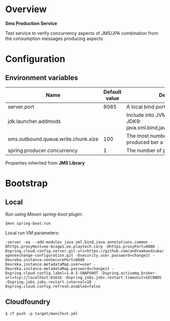 # Overview

**Sms Production Service**

Test service to verify concurrency aspects of JMS/JPA combination from the consumption messages producing aspects

# Configuration

## Environment variables

| Name | Default value | Description | 
| --- | --- | --- |
| server.port | 8085 | A local bind port |
| jdk.launcher.addmods | | Include into JVM arguments if run on JDK9: java.xml.bind,java.annotations.common |
| sms.outbound.queue.write.chunk.size | 100 | The most number of messages produced ber a turn  |
| spring.producer.concurrency | 1 | The number of parallel producers |

Properties inherited from **JMS Library**
    
# Bootstrap

## Local

Run using *Maven spring-boot plugin*:

`$mvn spring-boot:run`

Local run VM parameters:

`-server
 -ea
 --add-modules
 java.xml.bind,java.annotations.common
 -Dhttps.proxyHost=ee-mcagw1.ee.playtech.corp
 -Dhttps.proxyPort=8080
 -Dspring.cloud.config.server.git.uri=https://github.com/andrewkandzuba/openexchange-configuration.git
 -Dsecurity.user.password=changeit
 -Deureka.instance.nonSecurePort=8888
 -Deureka.instance.metadataMap.user=user
 -Deureka.instance.metadataMap.password=changeit
 -Dspring.cloud.config.label=1.0.5-SNAPSHOT
 -Dspring.activemq.broker-url=tcp://localhost:61616
 -Dspring.jobs.jobs.restart.timeunit=SECONDS
 -Dspring.jobs.jobs.restart.interval=10
 -Dspring.cloud.config.refresh.enabled=false`

## Cloudfoundry

`$ cf push -p target/manifest.yml`

     